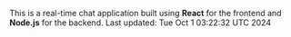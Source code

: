 This is a real-time chat application built using **React** for the frontend and **Node.js** for the backend.
Last updated: Tue Oct  1 03:22:32 UTC 2024

